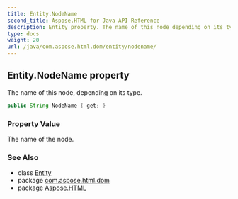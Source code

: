```yaml
---
title: Entity.NodeName
second_title: Aspose.HTML for Java API Reference
description: Entity property. The name of this node depending on its type
type: docs
weight: 20
url: /java/com.aspose.html.dom/entity/nodename/
---
```

## Entity.NodeName property

The name of this node, depending on its type.

```java
public String NodeName { get; }
```

### Property Value

The name of the node.

### See Also

* class [Entity](../)
* package [com.aspose.html.dom](../../../com.aspose.html.dom/)
* package [Aspose.HTML](../../../)

